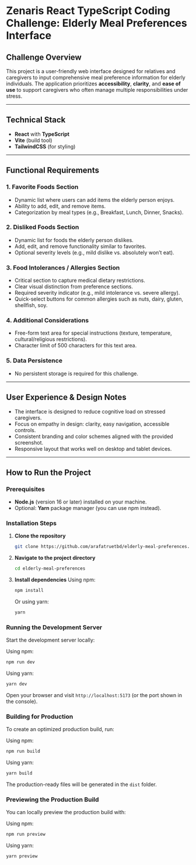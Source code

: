 # Zenaris React TypeScript Coding Challenge: Elderly Meal Preferences Interface

## Challenge Overview

This project is a user-friendly web interface designed for relatives and caregivers to input comprehensive meal preference information for elderly individuals. The application prioritizes **accessibility**, **clarity**, and **ease of use** to support caregivers who often manage multiple responsibilities under stress.

---

## Technical Stack

* **React** with **TypeScript**
* **Vite** (build tool)
* **TailwindCSS** (for styling)

---

## Functional Requirements

### 1. Favorite Foods Section

* Dynamic list where users can add items the elderly person enjoys.
* Ability to add, edit, and remove items.
* Categorization by meal types (e.g., Breakfast, Lunch, Dinner, Snacks).

### 2. Disliked Foods Section

* Dynamic list for foods the elderly person dislikes.
* Add, edit, and remove functionality similar to favorites.
* Optional severity levels (e.g., mild dislike vs. absolutely won’t eat).

### 3. Food Intolerances / Allergies Section

* Critical section to capture medical dietary restrictions.
* Clear visual distinction from preference sections.
* Required severity indicator (e.g., mild intolerance vs. severe allergy).
* Quick-select buttons for common allergies such as nuts, dairy, gluten, shellfish, soy.

### 4. Additional Considerations

* Free-form text area for special instructions (texture, temperature, cultural/religious restrictions).
* Character limit of 500 characters for this text area.

### 5. Data Persistence

* No persistent storage is required for this challenge.

---

## User Experience & Design Notes

* The interface is designed to reduce cognitive load on stressed caregivers.
* Focus on empathy in design: clarity, easy navigation, accessible controls.
* Consistent branding and color schemes aligned with the provided screenshot.
* Responsive layout that works well on desktop and tablet devices.

---

## How to Run the Project

### Prerequisites

* **Node.js** (version 16 or later) installed on your machine.
* Optional: **Yarn** package manager (you can use npm instead).

### Installation Steps

1. **Clone the repository**

   ```bash
   git clone https://github.com/arafatruetbd/elderly-meal-preferences.git
   ```
2. **Navigate to the project directory**

   ```bash
   cd elderly-meal-preferences
   ```
3. **Install dependencies**
   Using npm:

   ```bash
   npm install
   ```

   Or using yarn:

   ```bash
   yarn
   ```

### Running the Development Server

Start the development server locally:

Using npm:

```bash
npm run dev
```

Using yarn:

```bash
yarn dev
```

Open your browser and visit `http://localhost:5173` (or the port shown in the console).

### Building for Production

To create an optimized production build, run:

Using npm:

```bash
npm run build
```

Using yarn:

```bash
yarn build
```

The production-ready files will be generated in the `dist` folder.

### Previewing the Production Build

You can locally preview the production build with:

Using npm:

```bash
npm run preview
```

Using yarn:

```bash
yarn preview
```

